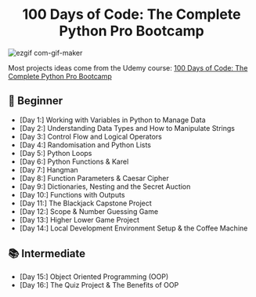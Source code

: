 <h1 align="center">100 Days of Code: The Complete Python Pro Bootcamp
</h1>

![ezgif com-gif-maker](https://github.com/CodeSageVedx/100_Days_of_code_Python/assets/141636261/77511bcb-3464-4538-8062-1924798100ec)


Most projects ideas come from the Udemy course: [100 Days of Code: The Complete Python Pro Bootcamp](https://www.udemy.com/course/100-days-of-code/)


## 🔰 Beginner 
- [Day 1:] Working with Variables in Python to Manage Data
- [Day 2:] Understanding Data Types and How to Manipulate Strings
- [Day 3:] Control Flow and Logical Operators
- [Day 4:] Randomisation and Python Lists
- [Day 5:] Python Loops
- [Day 6:] Python Functions & Karel
- [Day 7:] Hangman
- [Day 8:] Function Parameters & Caesar Cipher
- [Day 9:] Dictionaries, Nesting and the Secret Auction
- [Day 10:] Functions with Outputs
- [Day 11:] The Blackjack Capstone Project
- [Day 12:] Scope & Number Guessing Game
- [Day 13:] Higher Lower Game Project
- [Day 14:] Local Development Environment Setup & the Coffee Machine

## 📚 Intermediate
- [Day 15:] Object Oriented Programming (OOP)
- [Day 16:] The Quiz Project & The Benefits of OOP
